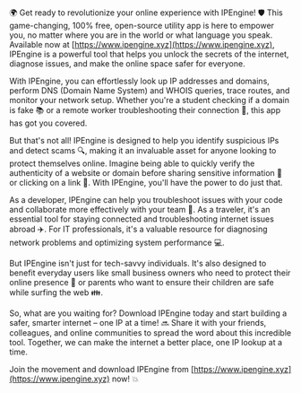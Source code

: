 🌍 Get ready to revolutionize your online experience with IPEngine! 🛡️ This game-changing, 100% free, open-source utility app is here to empower you, no matter where you are in the world or what language you speak. Available now at [https://www.ipengine.xyz](https://www.ipengine.xyz), IPEngine is a powerful tool that helps you unlock the secrets of the internet, diagnose issues, and make the online space safer for everyone.

With IPEngine, you can effortlessly look up IP addresses and domains, perform DNS (Domain Name System) and WHOIS queries, trace routes, and monitor your network setup. Whether you're a student checking if a domain is fake 📚 or a remote worker troubleshooting their connection 🏢, this app has got you covered.

But that's not all! IPEngine is designed to help you identify suspicious IPs and detect scams 🔍, making it an invaluable asset for anyone looking to protect themselves online. Imagine being able to quickly verify the authenticity of a website or domain before sharing sensitive information 💸 or clicking on a link 📲. With IPEngine, you'll have the power to do just that.

As a developer, IPEngine can help you troubleshoot issues with your code and collaborate more effectively with your team 👥. As a traveler, it's an essential tool for staying connected and troubleshooting internet issues abroad ✈️. For IT professionals, it's a valuable resource for diagnosing network problems and optimizing system performance 💻.

But IPEngine isn't just for tech-savvy individuals. It's also designed to benefit everyday users like small business owners who need to protect their online presence 🏢 or parents who want to ensure their children are safe while surfing the web 👪.

So, what are you waiting for? Download IPEngine today and start building a safer, smarter internet – one IP at a time! 🔜 Share it with your friends, colleagues, and online communities to spread the word about this incredible tool. Together, we can make the internet a better place, one IP lookup at a time.

Join the movement and download IPEngine from [https://www.ipengine.xyz](https://www.ipengine.xyz) now! 💥